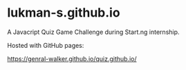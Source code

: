 # lukman-s.github.io
A Javacript Quiz Game Challenge during Start.ng internship.

Hosted with GitHub pages:

https://genral-walker.github.io/quiz.github.io/
